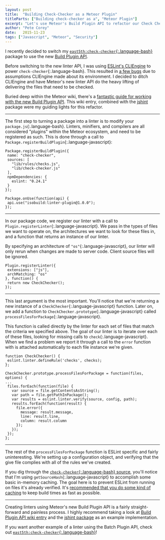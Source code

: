 ```yaml
---
layout: post
title:  "Building Check-Checker as a Meteor Plugin"
titleParts: ["Building check-checker as a", "Meteor Plugin"]
excerpt: "Let's use Meteor's Build Plugin API to refactor our Check Checker package into a plugin."
author: "Pete Corey"
date:   2015-11-23
tags: ["Javascript", "Meteor", "Security"]
---
```


I recently decided to switch my [`east5th:check-checker`{:.language-bash}](https://github.com/East5th/check-checker) package to use the new [Build Plugin API](https://forums.meteor.com/t/try-out-a-preview-of-batch-build-plugins-and-other-1-2-features/7374).


<!--The new Build Plugin API introduces three types of plugins to the Meteor ecosystem: [linters](https://github.com/meteor/meteor/wiki/Build-Plugins-API#linters), [minifiers](https://github.com/meteor/meteor/wiki/Build-Plugins-API#minifiers), and [compilers](https://github.com/meteor/meteor/wiki/Build-Plugins-API#compilers). The goal of check-checker is to look for missing `check` calls, so we'll be implementing it as a linker.-->


Before switching to the new linter API, I was using [ESLint's CLIEngine](http://eslint.org/) to power `check-checker`{:.language-bash}. This resulted in [a few bugs](https://github.com/East5th/check-checker/issues/6) due to assumptions CLIEngine made about its environment. I decided to ditch CLIEngine and have Meteor's new linter API do the heavy lifting of delivering the files that need to be checked.

Buried deep within the Meteor wiki, there's a [fantastic guide for working with the new Build Plugin API](https://github.com/meteor/meteor/wiki/Build-Plugins-API). This wiki entry, combined with the [jshint](https://github.com/meteor/meteor/tree/devel/packages/jshint) package were my guiding lights for this refactor.

<hr/>

The first step to turning a package into a linter is to modify your `package.js`{:.language-bash}. Linters, minifiers, and compilers are all considered "plugins" within the Meteor ecosystem, and need to be registered as such. This is done through a call to `Package.registerBuildPlugin`{:.language-javascript}:

<pre class="language-javascript"><code class="language-javascript">Package.registerBuildPlugin({
 name: "check-checker",
 sources: [
   "lib/rules/checks.js",
   "lib/check-checker.js"
 ],
 npmDependencies: {
   eslint: "0.24.1"
 }
});

Package.onUse(function(api) {
 api.use("isobuild:linter-plugin@1.0.0");
});
</code></pre>

<hr/>

In our package code, we register our linter with a call to `Plugin.registerLinter`{:.language-javascript}. We pass in the types of files we want to operate on, the architectures we want to look for these files in, and a function that returns an instance of our linter.

By specifying an architecture of `"os"`{:.language-javascript}, our linter will only rerun when changes are made to server code. Client source files will be ignored.

<pre class="language-javascript"><code class="language-javascript">Plugin.registerLinter({
 extensions: ["js"],
 archMatching: "os"
}, function() {
 return new CheckChecker();
});
</code></pre>

<hr/>

This last argument is the most important. You'll notice that we're returning a new instance of a `CheckChecker`{:.language-javascript} function. Later on, we add a function to `CheckChecker.prototype`{:.language-javascript} called `processFilesForPackage`{:.language-javascript}.

This function is called directly by the linter for each set of files that match the criteria we specified above. The goal of our linter is to iterate over each of these files, looking for missing calls to `check`{:.language-javascript}. When we find a problem we report it through a call to the `error` function with is attached automatically to each file instance we're given.

<pre class="language-javascript"><code class="language-javascript">function CheckChecker() {
 eslint.linter.defineRule('checks', checks);
};

CheckChecker.prototype.processFilesForPackage = function(files, options) {
...
 files.forEach(function(file) {
   var source = file.getContentsAsString();
   var path = file.getPathInPackage();
   var results = eslint.linter.verify(source, config, path);
   results.forEach(function(result) {
     file.error({
       message: result.message,
       line: result.line,
       column: result.column
     });
   });
 });
};
</code></pre>

<hr/>

The rest of the `processFilesForPackage` function is ESLint specific and fairly uninteresting. We're setting up a configuration object, and verifying that the give file complies with all of the rules we've created.

If you dig through the [`check-checker`{:.language-bash} source](https://github.com/East5th/check-checker), you'll notice that I'm using `getSourceHash`{:.language-javascript} to accomplish some basic in-memory caching. The goal here is to prevent ESLint from running on files it's already verified. It's [recommended that you do some kind of caching](https://github.com/meteor/meteor/wiki/Build-Plugins-API#caching) to keep build times as fast as possible.

<hr/>

Creating linters using Meteor's new Build Plugin API is a fairly straight-forward and painless process. I highly recommend taking a look at [Build Plugin API wiki entry](https://github.com/meteor/meteor/wiki/Build-Plugins-API) and the [jshint package](https://github.com/meteor/meteor/tree/devel/packages/jshint) as an example implementation.

If you want another example of a linter using the Batch Plugin API, check out [`east5th:check-checker`{:.language-bash}](https://github.com/East5th/check-checker)!
